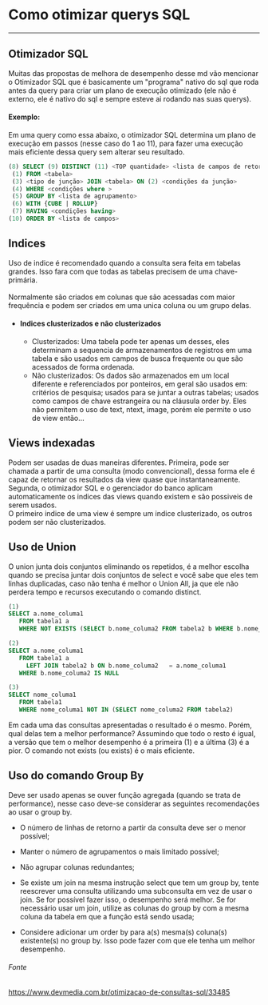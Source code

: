 # Como otimizar querys SQL
---
## Otimizador SQL
Muitas das propostas de melhora de desempenho desse md vão mencionar o Otimizador SQL que é basicamente um "programa" nativo do sql que roda antes da query para criar um plano de execução otimizado (ele não é externo, ele é nativo do sql e sempre esteve ai rodando nas suas querys).
#### Exemplo:
Em uma query como essa abaixo, o otimizador SQL determina um plano de execução em passos (nesse caso do 1 ao 11), para fazer uma execução mais eficiente dessa query sem alterar seu resultado.
```sql
(8) SELECT (9) DISTINCT (11) <TOP quantidade> <lista de campos de retorno>
 (1) FROM <tabela>
 (3) <tipo de junção> JOIN <tabela> ON (2) <condições da junção>
 (4) WHERE <condições where >
 (5) GROUP BY <lista de agrupamento>
 (6) WITH {CUBE | ROLLUP}
 (7) HAVING <condições having>
(10) ORDER BY <lista de campos>
```

## Indices
Uso de indice é recomendado quando a consulta sera feita em tabelas grandes. Isso fara com que todas as tabelas precisem de uma chave-primária.  </br>  
Normalmente são criados em colunas que são acessadas com maior frequência e podem ser criados em uma unica coluna ou um grupo delas.
* #### Indices clusterizados e não clusterizados
    * Clusterizados: Uma tabela pode ter apenas um desses, eles determinam a sequencia de armazenamentos de registros em uma tabela e são usados em campos de busca frequente ou que são acessados de forma ordenada.
    * Não clusterizados: Os dados são armazenados em um local diferente e referenciados por ponteiros, em geral são usados em: critérios de pesquisa; usados para se juntar a outras tabelas; usados como campos de chave estrangeira ou na cláusula order by.
    Eles não permitem o uso de text, ntext, image, porém ele permite o uso de view então...

## Views indexadas
Podem ser usadas de duas maneiras diferentes. Primeira, pode ser chamada a partir de uma consulta (modo convencional), dessa forma ele é capaz de retornar os resultados da view quase que instantaneamente. Segunda, o otimizador SQL e o gerenciador do banco aplicam automaticamente os indices das views quando existem e são possiveis de serem usados.  
O primeiro indice de uma view é sempre um indice clusterizado, os outros podem ser não clusterizados.

## Uso de Union
O union junta dois conjuntos eliminando os repetidos, é a melhor escolha quando se precisa juntar dois conjuntos de select e você sabe que eles tem linhas duplicadas, caso não tenha é melhor o Union All, ja que ele não perdera tempo e recursos executando o comando distinct.
```sql
(1)
SELECT a.nome_columa1
   FROM tabela1 a
   WHERE NOT EXISTS (SELECT b.nome_columa2 FROM tabela2 b WHERE b.nome_columa2   = a.nome_columa1)

(2)
SELECT a.nome_columa1
   FROM tabela1 a
     LEFT JOIN tabela2 b ON b.nome_columa2   = a.nome_columa1
   WHERE b.nome_columa2 IS NULL

(3)
SELECT nome_columa1
   FROM tabela1
   WHERE nome_columa1 NOT IN (SELECT nome_columa2 FROM tabela2)
```
Em cada uma das consultas apresentadas o resultado é o mesmo. Porém, qual delas tem a melhor performance? Assumindo que todo o resto é igual, a versão que tem o melhor desempenho é a primeira (1) e a última (3) é a pior. O comando not exists (ou exists) é o mais eficiente.

## Uso do comando Group By
Deve ser usado apenas se ouver função agregada (quando se trata de performance), nesse caso deve-se considerar as seguintes recomendações ao usar o group by.
* O número de linhas de retorno a partir da consulta deve ser o menor possível;

* Manter o número de agrupamentos o mais limitado possível;

* Não agrupar colunas redundantes;

* Se existe um join na mesma instrução select que tem um group by, tente reescrever uma consulta utilizando uma subconsulta em vez de usar o join. Se for possível fazer isso, o desempenho será melhor. Se for necessário usar um join, utilize as colunas do group by com a mesma coluna da tabela em que a função está sendo usada;

* Considere adicionar um order by para a(s) mesma(s) coluna(s) existente(s) no group by. Isso pode fazer com que ele tenha um melhor desempenho.
###### Fonte
https://www.devmedia.com.br/otimizacao-de-consultas-sql/33485
